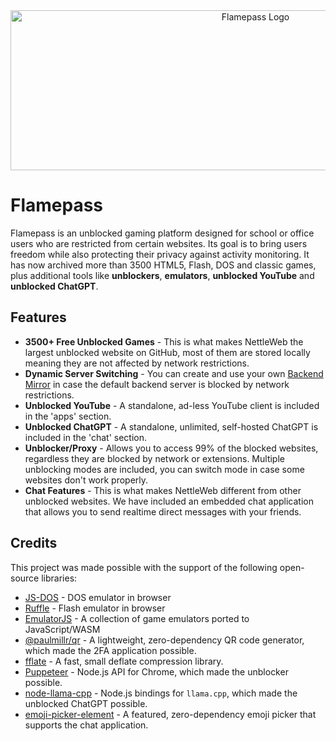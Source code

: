 <div align="center"><a href="https://app.flamepass.com/" target="_blank" rel="noopener nofollow"><img src="https://app.flamepass.com/res/flamepass-full-logo.png" width="768" height="256" draggable="false" alt="Flamepass Logo" /></a></div>

# Flamepass

Flamepass is an unblocked gaming platform designed for school or office users who are restricted from certain websites. Its goal is to bring users freedom while also protecting their privacy against activity monitoring. It has now archived more than 3500 HTML5, Flash, DOS and classic games, plus additional tools like **unblockers**, **emulators**, **unblocked YouTube** and **unblocked ChatGPT**. 

## Features
- **3500+ Free Unblocked Games** - This is what makes NettleWeb the largest unblocked website on GitHub, most of them are stored locally meaning they are not affected by network restrictions.
- **Dynamic Server Switching** - You can create and use your own [Backend Mirror](https://docs.google.com/document/d/1qh4VDIIYyi37f4nYaUqEiYd-CbI7dN6Bsaoy0X4hsQ0/edit?tab=t.0#heading=h.5hlrywvf3ho5) in case the default backend server is blocked by network restrictions.
- **Unblocked YouTube** - A standalone, ad-less YouTube client is included in the 'apps' section.
- **Unblocked ChatGPT** - A standalone, unlimited, self-hosted ChatGPT is included in the 'chat' section.
- **Unblocker/Proxy** - Allows you to access 99% of the blocked websites, regardless they are blocked by network or extensions. Multiple unblocking modes are included, you can switch mode in case some websites don't work properly.
- **Chat Features** - This is what makes NettleWeb different from other unblocked websites. We have included an embedded chat application that allows you to send realtime direct messages with your friends.

## Credits
This project was made possible with the support of the following open-source libraries:
- [JS-DOS](https://github.com/caiiiycuk/js-dos) - DOS emulator in browser
- [Ruffle](https://github.com/ruffle-rs/ruffle) - Flash emulator in browser
- [EmulatorJS](https://github.com/EmulatorJS/EmulatorJS) - A collection of game emulators ported to JavaScript/WASM
- [@paulmillr/qr](https://github.com/paulmillr/qr) - A lightweight, zero-dependency QR code generator, which made the 2FA application possible.
- [fflate](https://github.com/101arrowz/fflate) - A fast, small deflate compression library.
- [Puppeteer](https://github.com/puppeteer/puppeteer) - Node.js API for Chrome, which made the unblocker possible.
- [node-llama-cpp](https://github.com/withcatai/node-llama-cpp) - Node.js bindings for `llama.cpp`, which made the unblocked ChatGPT possible.
- [emoji-picker-element](https://github.com/nolanlawson/emoji-picker-element) - A featured, zero-dependency emoji picker that supports the chat application.
